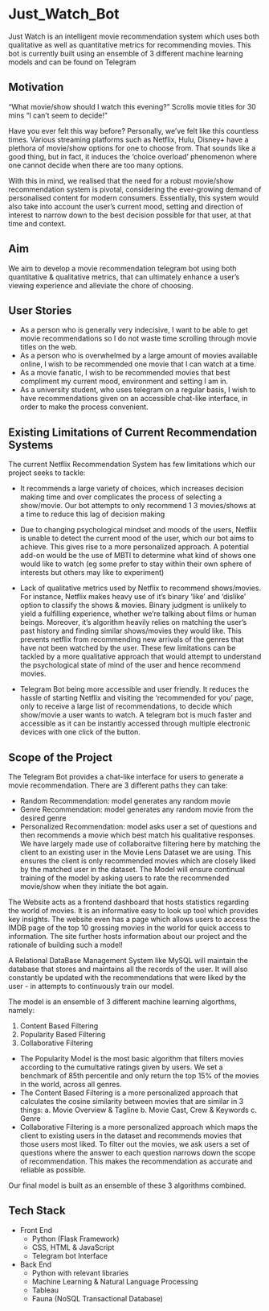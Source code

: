# Just_Watch_Bot
Just Watch is an intelligent movie recommendation system which uses both qualitative as well as quantitative metrics for recommending movies. This bot is currently built using an ensemble of 3 different machine learning models and can be found on Telegram 

## Motivation 
“What movie/show should I watch this evening?” Scrolls movie titles for 30 mins “I can’t seem to decide!”

Have you ever felt this way before? Personally, we’ve felt like this countless times. Various streaming platforms such as Netflix, Hulu, Disney+ have a plethora of movie/show options for one to choose from. That sounds like a good thing, but in fact, it induces the ‘choice overload’ phenomenon where one cannot decide when there are too many options.

With this in mind, we realised that the need for a robust movie/show recommendation system is pivotal, considering the ever-growing demand of personalised content for modern consumers. Essentially, this system would also take into account the user’s current mood, setting and direction of interest to narrow down to the best decision possible for that user, at that time and context.

## Aim
We aim to develop a movie recommendation telegram bot using both quantitative & qualitative metrics, that can ultimately enhance a user’s viewing experience and alleviate the chore of choosing.

## User Stories
- As a person who is generally very indecisive, I want to be able to get movie recommendations so I do not waste time scrolling through movie titles on the web.
- As a person who is overwhelmed by a large amount of movies available online, I wish to be recommended one movie that I can watch at a time.
- As a movie fanatic, I wish to be recommended movies that best compliment my current mood, environment and setting I am in.
- As a university student, who uses telegram on a regular basis, I wish to have recommendations given on an accessible chat-like interface, in order to make the process convenient.

## Existing Limitations of Current Recommendation Systems
The current Netflix Recommendation System has few limitations which our project seeks to tackle:
- It recommends a large variety of choices, which increases decision making time and over complicates the process of selecting a show/movie. Our bot attempts to only recommend 1 3 movies/shows at a time to reduce this lag of decision making

- Due to changing psychological mindset and moods of the users, Netflix is unable to detect the current mood of the user, which our bot aims to achieve. This gives rise to a more personalized approach. A potential add-on would be the use of MBTI to determine what kind of shows one would like to watch (eg some prefer to stay within their own sphere of interests but others may like to experiment)

- Lack of qualitative metrics used by Netflix to recommend shows/movies. For instance, Netflix makes heavy use of it’s binary ‘like’ and ‘dislike’ option to classify the shows & movies. Binary judgment is unlikely to yield a fulfilling experience, whether we’re talking about films or human beings. Moreover, it’s algorithm heavily relies on matching the user’s past history and finding similar shows/movies they would like. This prevents netflix from recommending new arrivals of the genres that have not been watched by the user. These few limitations can be tackled by a more qualitative approach that would attempt to understand the psychological state of mind of the user and hence recommend movies.

- Telegram Bot being more accessible and user friendly. It reduces the hassle of starting Netflix and visiting the ‘recommended for you’ page, only to receive a large list of recommendations, to decide which show/movie a user wants to watch. A telegram bot is much faster and accessible as it can be instantly accessed through multiple electronic devices with one click of the button.

## Scope of the Project
The Telegram Bot provides a chat-like interface for users to generate a movie recommendation. There are 3 different paths they can take:
- Random Recommendation: model generates any random movie
- Genre Recommendation: model generates any random movie from the desired genre
- Personalized Recommendation: model asks user a set of questions and then recommends a movie which best match his qualitative responses. We have largely made use of collaboraitve filtering here by matching the client to an existing user in the Movie Lens Dataset we are using. This ensures the client is only recommended movies which are closely liked by the matched user in the dataset.
 The Model will ensure continual training of the model by asking users to rate the recommended movie/show when they initiate the bot again. 
 
The Website acts as a frontend dashboard that hosts statistics regarding the world of movies. It is an informative easy to look up tool which provides key insights. The website even has a page which allows users to access the IMDB page of the top 10 grossing movies in the world for quick access to information. The site further hosts information about our project and the rationale of building such a model!

A Relational DataBase Management System like MySQL will maintain the database that stores and maintains all the records of the user. It will also constantly be updated with the recommendations that were liked by the user - in attempts to continuously train our model.

The model is an ensemble of 3 different machine learning algorthms, namely:
1. Content Based Filtering
2. Popularity Based Filtering
3. Collaborative Filtering

- The Popularity Model is the most basic algorithm that filters movies according to the cumultative ratings given by users. We set a benchmark of 85th percentile and only return the top 15% of the movies in the world, across all genres.
- The Content Based Filtering is a more personalized approach that calculates the cosine similarity between movies that are similar in 3 things:
    a. Movie Overview & Tagline
    b. Movie Cast, Crew & Keywords
    c. Genre
- Collaborative Filtering is a more personalized approach which maps the client to existing users in the dataset and recommends movies that those users most liked. To filter out the movies, we ask users a set of questions where the answer to each question narrows down the scope of recommendation. This makes the recommendation as accurate and reliable as possible.

Our final model is built as an ensemble of these 3 algorithms combined.

## Tech Stack
- Front End
  - Python (Flask Framework)
  - CSS, HTML & JavaScript
  - Telegram bot Interface
- Back End
  - Python with relevant libraries
  - Machine Learning & Natural Language Processing
  - Tableau 
  - Fauna (NoSQL Transactional Database)
